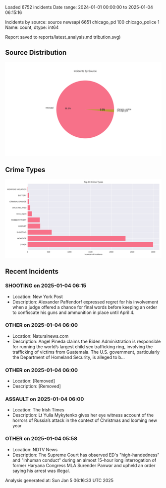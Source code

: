 
Loaded 6752 incidents
Date range: 2024-01-01 00:00:00 to 2025-01-04 06:15:16

Incidents by source:
source
newsapi           6651
chicago_pd         100
chicago_police       1
Name: count, dtype: int64

Report saved to reports/latest_analysis.md
tribution.svg)

## Source Distribution
![Source Distribution](images/source_distribution.svg)

## Crime Types
![Crime Types](images/crime_types.svg)

## Recent Incidents

### SHOOTING on 2025-01-04 06:15
- Location: New York Post
- Description: Alexander Paffendorf expressed regret for his involvement when a judge offered a chance for final words before keeping an order to confiscate his guns and ammunition in place until April 4.


### OTHER on 2025-01-04 06:00
- Location: Naturalnews.com
- Description: Angel Pineda claims the Biden Administration is responsible for running the world’s largest child sex trafficking ring, involving the trafficking of victims from Guatemala. The U.S. government, particularly the Department of Homeland Security, is alleged to b…


### OTHER on 2025-01-04 06:00
- Location: [Removed]
- Description: [Removed]


### ASSAULT on 2025-01-04 06:00
- Location: The Irish Times
- Description: Lt Yulia Mykytenko gives her eye witness account of the horrors of Russia’s attack in the context of Christmas and looming new year


### OTHER on 2025-01-04 05:58
- Location: NDTV News
- Description: The Supreme Court has observed ED&#039;s &quot;high-handedness&quot; and &quot;inhuman conduct&quot; during an almost 15-hour long interrogation of former Haryana Congress MLA Surender Panwar and upheld an order saying his arrest was illegal.

Analysis generated at: Sun Jan  5 06:16:33 UTC 2025
